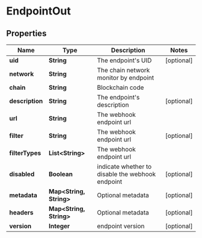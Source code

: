 

# EndpointOut


## Properties

Name | Type | Description | Notes
------------ | ------------- | ------------- | -------------
**uid** | **String** | The endpoint&#39;s UID |  [optional]
**network** | **String** | The chain network monitor by endpoint | 
**chain** | **String** | Blockchain code | 
**description** | **String** | The endpoint&#39;s description |  [optional]
**url** | **String** | The webhook endpoint url | 
**filter** | **String** | The webhook endpoint url |  [optional]
**filterTypes** | **List&lt;String&gt;** | The webhook endpoint url | 
**disabled** | **Boolean** | indicate whether to disable the webhook endpoint |  [optional]
**metadata** | **Map&lt;String, String&gt;** | Optional metadata |  [optional]
**headers** | **Map&lt;String, String&gt;** | Optional metadata |  [optional]
**version** | **Integer** | endpoint version |  [optional]




